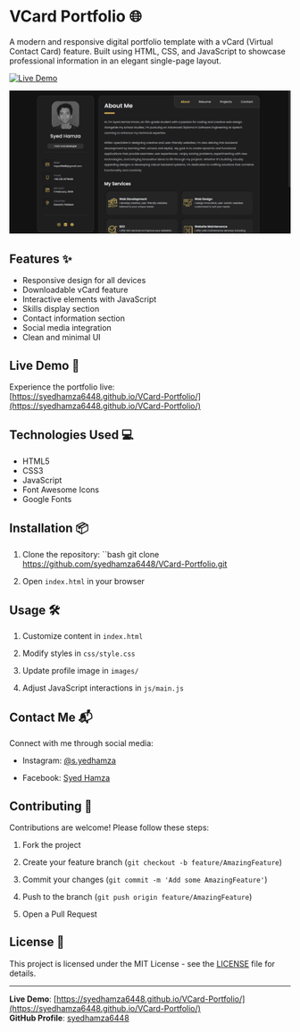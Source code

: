 
# VCard Portfolio 🌐

A modern and responsive digital portfolio template with a vCard (Virtual Contact Card) feature. Built using HTML, CSS, and JavaScript to showcase professional information in an elegant single-page layout.

[![Live Demo](https://img.shields.io/badge/Live%20Demo-Visit%20Site-brightgreen)](https://syedhamza6448.github.io/VCard-Portfolio/)


![Portfolio Preview](https://github.com/syedhamza6448/VCard-Portfolio/blob/main/Assets/images/vcard-ss.png?raw=truetext=Portfolio+Preview+Image)

## Features ✨
- Responsive design for all devices
- Downloadable vCard feature
- Interactive elements with JavaScript
- Skills display section
- Contact information section
- Social media integration
- Clean and minimal UI

## Live Demo 🚀
Experience the portfolio live:  
[https://syedhamza6448.github.io/VCard-Portfolio/](https://syedhamza6448.github.io/VCard-Portfolio/)

## Technologies Used 💻
- HTML5
- CSS3
- JavaScript
- Font Awesome Icons
- Google Fonts

## Installation 📦
1. Clone the repository:
``bash
git clone https://github.com/syedhamza6448/VCard-Portfolio.git

2.  Open  `index.html`  in your browser
    

## Usage 🛠️

1.  Customize content in  `index.html`
    
2.  Modify styles in  `css/style.css`
    
3.  Update profile image in  `images/`
    
4.  Adjust JavaScript interactions in  `js/main.js`
    

## Contact Me 📬

Connect with me through social media:

-   Instagram:  [@s.yedhamza](https://www.instagram.com/s.yedhamza/)
    
-   Facebook:  [Syed Hamza](https://www.facebook.com/profile.php?id=61563786374671)
    

## Contributing 🤝

Contributions are welcome! Please follow these steps:

1.  Fork the project
    
2.  Create your feature branch (`git checkout -b feature/AmazingFeature`)
    
3.  Commit your changes (`git commit -m 'Add some AmazingFeature'`)
    
4.  Push to the branch (`git push origin feature/AmazingFeature`)
    
5.  Open a Pull Request
    

## License 📄

This project is licensed under the MIT License - see the  [LICENSE](https://chat.deepseek.com/a/chat/s/LICENSE)  file for details.

----------

**Live Demo**:  [https://syedhamza6448.github.io/VCard-Portfolio/](https://syedhamza6448.github.io/VCard-Portfolio/)  
**GitHub Profile**:  [syedhamza6448](https://github.com/syedhamza6448)
